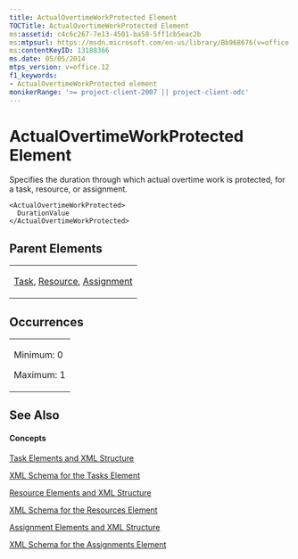 ```yaml
---
title: ActualOvertimeWorkProtected Element
TOCTitle: ActualOvertimeWorkProtected Element
ms:assetid: c4c6c267-7e13-4501-ba58-5ff1cb5eac2b
ms:mtpsurl: https://msdn.microsoft.com/en-us/library/Bb968676(v=office.12)
ms:contentKeyID: 13188366
ms.date: 05/05/2014
mtps_version: v=office.12
f1_keywords:
- ActualOvertimeWorkProtected element
monikerRange: '>= project-client-2007 || project-client-odc'
---
```


# ActualOvertimeWorkProtected Element




Specifies the duration through which actual overtime work is protected, for a task, resource, or assignment.

    <ActualOvertimeWorkProtected>
      DurationValue
    </ActualOvertimeWorkProtected>

## Parent Elements

<table>
<colgroup>
<col style="width: 100%" />
</colgroup>
<tbody>
<tr class="odd">
<td><p><a href="task-element.md">Task</a>, <a href="resource-element.md">Resource</a>, <a href="assignment-element.md">Assignment</a></p></td>
</tr>
</tbody>
</table>

## Occurrences

<table>
<colgroup>
<col style="width: 100%" />
</colgroup>
<tbody>
<tr class="odd">
<td><p>Minimum: 0</p>
<p>Maximum: 1</p></td>
</tr>
</tbody>
</table>

## See Also

#### Concepts

[Task Elements and XML Structure](task-elements-and-xml-structure.md)

[XML Schema for the Tasks Element](xml-schema-for-the-tasks-element.md)

[Resource Elements and XML Structure](resource-elements-and-xml-structure.md)

[XML Schema for the Resources Element](xml-schema-for-the-resources-element.md)

[Assignment Elements and XML Structure](assignment-elements-and-xml-structure.md)

[XML Schema for the Assignments Element](xml-schema-for-the-assignments-element.md)

